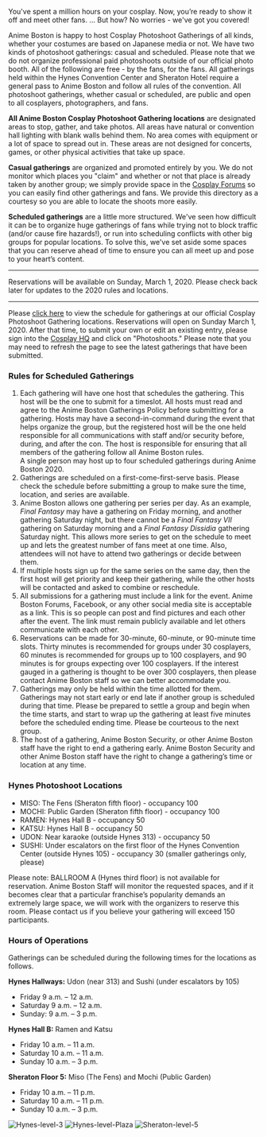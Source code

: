 You've spent a million hours on your cosplay. Now, you’re ready to show it off and meet other fans. ... But how? No worries - we've got you covered!

Anime Boston is happy to host Cosplay Photoshoot Gatherings of all kinds, whether your costumes are based on Japanese media or not. We have two kinds of photoshoot gatherings: casual and scheduled. Please note that we do not organize professional paid photoshoots outside of our official photo booth. All of the following are free - by the fans, for the fans. All gatherings held within the Hynes Convention Center and Sheraton Hotel require a general pass to Anime Boston and follow all rules of the convention. All photoshoot gatherings, whether casual or scheduled, are public and open to all cosplayers, photographers, and fans.

**All Anime Boston Cosplay Photoshoot Gathering locations** are designated areas to stop, gather, and take photos. All areas have natural or convention hall lighting with blank walls behind them. No area comes with equipment or a lot of space to spread out in. These areas are not designed for concerts, games, or other physical activities that take up space.

**Casual gatherings** are organized and promoted entirely by you. We do not monitor which places you "claim" and whether or not that place is already taken by another group; we simply provide space in the [Cosplay Forums](https://forums.animeboston.com/viewforum.php?f=22) so you can easily find other gatherings and fans. We provide this directory as a courtesy so you are able to locate the shoots more easily.

**Scheduled gatherings** are a little more structured. We've seen how difficult it can be to organize huge gatherings of fans while trying not to block traffic (and/or cause fire hazards!), or run into scheduling conflicts with other big groups for popular locations. To solve this, we've set aside some spaces that you can reserve ahead of time to ensure you can all meet up and pose to your heart’s content.

---

Reservations will be available on Sunday, March 1, 2020. Please check back later for updates to the 2020 rules and locations.

---

Please [click here](/cosplay/cosplay_photoshoots) to view the schedule for gatherings at our official Cosplay Photoshoot Gathering locations. Reservations will open on Sunday March 1, 2020. After that time, to submit your own or edit an existing entry, please sign into the [Cosplay HQ](/cosplayhq/) and click on "Photoshoots." Please note that you may need to refresh the page to see the latest gatherings that have been submitted.

### Rules for Scheduled Gatherings

1. Each gathering will have one host that schedules the gathering. This host will be the one to submit for a timeslot. All hosts must read and agree to the Anime Boston Gatherings Policy before submitting for a gathering. Hosts may have a second-in-command during the event that helps organize the group, but the registered host will be the one held responsible for all communications with staff and/or security before, during, and after the con. The host is responsible for ensuring that all members of the gathering follow all Anime Boston rules.    
A single person may host up to four scheduled gatherings during Anime Boston 2020.
2. Gatherings are scheduled on a first-come-first-serve basis. Please check the schedule before submitting a group to make sure the time, location, and series are available.
3. Anime Boston allows one gathering per series per day. As an example, *Final Fantasy* may have a gathering on Friday morning, and another gathering Saturday night, but there cannot be a *Final Fantasy VII* gathering on Saturday morning and a *Final Fantasy Dissidia* gathering Saturday night. This allows more series to get on the schedule to meet up and lets the greatest number of fans meet at one time. Also, attendees will not have to attend two gatherings or decide between them.
4. If multiple hosts sign up for the same series on the same day, then the first host will get priority and keep their gathering, while the other hosts will be contacted and asked to combine or reschedule.
5. All submissions for a gathering must include a link for the event. Anime Boston Forums, Facebook, or any other social media site is acceptable as a link. This is so people can post and find pictures and each other after the event. The link must remain publicly available and let others communicate with each other.
6. Reservations can be made for 30-minute, 60-minute, or 90-minute time slots. Thirty minutes is recommended for groups under 30 cosplayers, 60 minutes is recommended for groups up to 100 cosplayers, and 90 minutes is for groups expecting over 100 cosplayers. If the interest gauged in a gathering is thought to be over 300 cosplayers, then please contact Anime Boston staff so we can better accommodate you.
7. Gatherings may only be held within the time allotted for them. Gatherings may not start early or end late if another group is scheduled during that time. Please be prepared to settle a group and begin when the time starts, and start to wrap up the gathering at least five minutes before the scheduled ending time. Please be courteous to the next group.
8. The host of a gathering, Anime Boston Security, or other Anime Boston staff have the right to end a gathering early. Anime Boston Security and other Anime Boston staff have the right to change a gathering’s time or location at any time.

### Hynes Photoshoot Locations

* MISO: The Fens (Sheraton fifth floor) - occupancy 100
* MOCHI: Public Garden (Sheraton fifth floor) - occupancy 100
* RAMEN: Hynes Hall B - occupancy 50
* KATSU: Hynes Hall B - occupancy 50
* UDON: Near karaoke (outside Hynes 313) - occupancy 50
* SUSHI: Under escalators on the first floor of the Hynes Convention Center (outside Hynes 105) - occupancy 30 (smaller gatherings only, please)

Please note: BALLROOM A (Hynes third floor) is not available for reservation. Anime Boston Staff will monitor the requested spaces, and if it becomes clear that a particular franchise’s popularity demands an extremely large space, we will work with the organizers to reserve this room. Please contact us if you believe your gathering will exceed 150 participants.

### Hours of Operations

Gatherings can be scheduled during the following times for the locations as follows.

**Hynes Hallways:** Udon (near 313) and Sushi (under escalators by 105)
* Friday 9 a.m. – 12 a.m.
* Saturday 9 a.m. – 12 a.m.
* Sunday: 9 a.m. – 3 p.m.

**Hynes Hall B:** Ramen and Katsu
* Friday 10 a.m. – 11 a.m.
* Saturday 10 a.m. – 11 a.m.
* Sunday 10 a.m. – 3 p.m.

**Sheraton Floor 5:** Miso (The Fens) and Mochi (Public Garden)
* Friday 10 a.m. – 11 p.m.
* Saturday 10 a.m. – 11 p.m.
* Sunday 10 a.m. – 3 p.m.

<img src="/images/cosplay/gatherings/Hynes-level-3.jpg" alt="Hynes-level-3" class="img-responsive">
<img src="/images/cosplay/gatherings/Hynes-level-Plaza.jpg" alt="Hynes-level-Plaza" class="img-responsive">
<img src="/images/cosplay/gatherings/Sheraton-level-5.jpg" alt="Sheraton-level-5" class="img-responsive">
